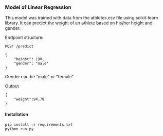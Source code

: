 ### Model of Linear Regression

This model was trained with data from the athletes.csv file using scikit-learn library. It can predict the weight of an athlete based on his/her height and gender.

Endpoint structure:

```
POST /predict

{
    "height": 190,
    "gender": "male"
}
```

Gender can be "male" or "female"

Output

```
{
    "weight":94.78
}
```

#### Installation

```
pip install -r requirements.txt
python run.py
```
